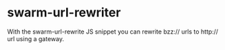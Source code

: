 # swarm-url-rewriter
With the swarm-url-rewrite JS snippet you can rewrite bzz:// urls to http:// url using a gateway.

